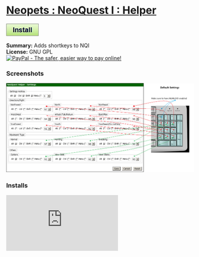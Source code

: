 # [Neopets : NeoQuest I : Helper](.)

[![Install](../../resources/image/install_button.jpg)](../../../../raw/master/scripts/Neopets_NeoQuestI_Helper/main.user.js)

**Summary:** Adds shortkeys to NQI<br />
**License:** GNU GPL<br />
[![PayPal - The safer, easier way to pay online!](https://www.paypalobjects.com/en_US/i/btn/btn_donate_SM.gif "PayPal - The safer, easier way to pay online!")](http://goo.gl/Fv19S)

### Screenshots
![default_settings](default_settings.png)


### Installs
![Daily installs](http://gm.wesley.eti.br/count.php?id=scripts/scripts/Neopets_NeoQuestI_Helper/main.user.js&type=image)
